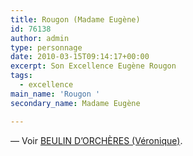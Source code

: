 ```yaml
---
title: Rougon (Madame Eugène)
id: 76138
author: admin
type: personnage
date: 2010-03-15T09:14:17+00:00
excerpt: Son Excellence Eugène Rougon
tags:
  - excellence
main_name: 'Rougon '
secondary_name: Madame Eugène

---
```

— Voir <a href="/personnage/beulin-dorcheres-veronique" target="_self">BEULIN D&rsquo;ORCHÈRES (Véronique)</a>.